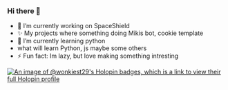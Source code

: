 ### Hi there 👋


<!-- **Wonkiest29/Wonkiest29** is a ✨ _special_ ✨ repository because its `README.md` (this file) appears on your GitHub profile.
 -->
<!-- Here are some ideas to get you started: -->

- 🔭 I’m currently working on SpaceShield
- ✨ My projects where something doing Mikis bot, cookie template
- 🌱 I’m currently learning python
- what will learn Python, js maybe some others
- ⚡ Fun fact: Im lazy, but love making something intresting
<!-- - 👯 I’m looking to collaborate on ... -->
<!-- - 🤔 I’m looking for help with ... -->
<!-- - 💬 Ask me about ... -->
<!-- - 📫 How to reach me: ... -->
<!-- - 😄 Pronouns: ... -->
<!--[![Discord Presence](https://lanyard.cnrad.dev/api/741957448532754493)](https://discord.com/users/741957448532754493) -->

[![An image of @wonkiest29's Holopin badges, which is a link to view their full Holopin profile](https://holopin.me/wonkiest29)](https://holopin.io/@wonkiest29)
 
